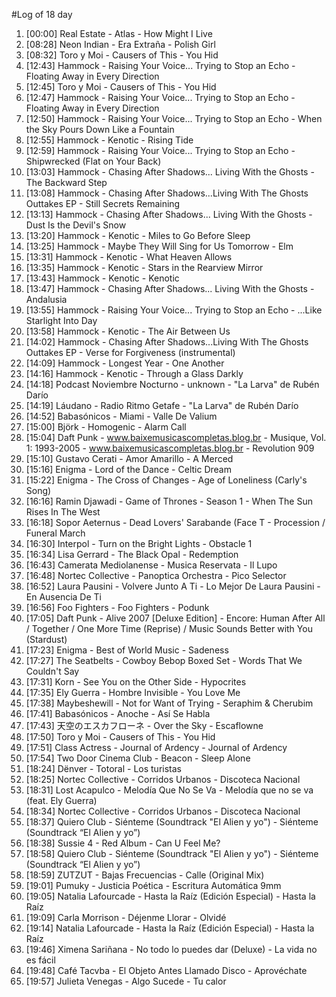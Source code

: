#Log of 18 day

1. [00:00] Real Estate - Atlas - How Might I Live
1. [08:28] Neon Indian - Era Extraña - Polish Girl
1. [08:32] Toro y Moi - Causers of This - You Hid
1. [12:43] Hammock - Raising Your Voice... Trying to Stop an Echo - Floating Away in Every Direction
1. [12:45] Toro y Moi - Causers of This - You Hid
1. [12:47] Hammock - Raising Your Voice... Trying to Stop an Echo - Floating Away in Every Direction
1. [12:50] Hammock - Raising Your Voice... Trying to Stop an Echo - When the Sky Pours Down Like a Fountain
1. [12:55] Hammock - Kenotic - Rising Tide
1. [12:59] Hammock - Raising Your Voice... Trying to Stop an Echo - Shipwrecked (Flat on Your Back)
1. [13:03] Hammock - Chasing After Shadows... Living With the Ghosts - The Backward Step
1. [13:08] Hammock - Chasing After Shadows...Living With The Ghosts Outtakes EP - Still Secrets Remaining
1. [13:13] Hammock - Chasing After Shadows... Living With the Ghosts - Dust Is the Devil's Snow
1. [13:20] Hammock - Kenotic - Miles to Go Before Sleep
1. [13:25] Hammock - Maybe They Will Sing for Us Tomorrow - Elm
1. [13:31] Hammock - Kenotic - What Heaven Allows
1. [13:35] Hammock - Kenotic - Stars in the Rearview Mirror
1. [13:43] Hammock - Kenotic - Kenotic
1. [13:47] Hammock - Chasing After Shadows... Living With the Ghosts - Andalusia
1. [13:55] Hammock - Raising Your Voice... Trying to Stop an Echo - ...Like Starlight Into Day
1. [13:58] Hammock - Kenotic - The Air Between Us
1. [14:02] Hammock - Chasing After Shadows...Living With The Ghosts Outtakes EP - Verse for Forgiveness (instrumental)
1. [14:09] Hammock - Longest Year - One Another
1. [14:16] Hammock - Kenotic - Through a Glass Darkly
1. [14:18] Podcast Noviembre Nocturno - unknown - "La Larva" de Rubén Darío
1. [14:19] Láudano - Radio Ritmo Getafe - "La Larva" de Rubén Darío
1. [14:52] Babasónicos - Miami - Valle De Valium
1. [15:00] Björk - Homogenic - Alarm Call
1. [15:04] Daft Punk - www.baixemusicascompletas.blog.br - Musique, Vol. 1: 1993-2005 - www.baixemusicascompletas.blog.br - Revolution 909
1. [15:10] Gustavo Cerati - Amor Amarillo - A Merced
1. [15:16] Enigma - Lord of the Dance - Celtic Dream
1. [15:22] Enigma - The Cross of Changes - Age of Loneliness (Carly's Song)
1. [16:16] Ramin Djawadi - Game of Thrones - Season 1 - When The Sun Rises In The West
1. [16:18] Sopor Aeternus - Dead Lovers' Sarabande (Face T - Procession / Funeral March
1. [16:30] Interpol - Turn on the Bright Lights - Obstacle 1
1. [16:34] Lisa Gerrard - The Black Opal - Redemption
1. [16:43] Camerata Mediolanense - Musica Reservata - Il Lupo
1. [16:48] Nortec Collective - Panoptica Orchestra - Pico Selector
1. [16:52] Laura Pausini - Volvere Junto A Ti - Lo Mejor De Laura Pausini - En Ausencia De Ti
1. [16:56] Foo Fighters - Foo Fighters - Podunk
1. [17:05] Daft Punk - Alive 2007 [Deluxe Edition] - Encore: Human After All / Together / One More Time (Reprise) / Music Sounds Better with You (Stardust)
1. [17:23] Enigma - Best of World Music - Sadeness
1. [17:27] The Seatbelts - Cowboy Bebop Boxed Set - Words That We Couldn't Say
1. [17:31] Korn - See You on the Other Side - Hypocrites
1. [17:35] Ely Guerra - Hombre Invisible - You Love Me
1. [17:38] Maybeshewill - Not for Want of Trying - Seraphim & Cherubim
1. [17:41] Babasónicos - Anoche - Así Se Habla
1. [17:43] 天空のエスカフローネ - Over the Sky - Escaflowne
1. [17:50] Toro y Moi - Causers of This - You Hid
1. [17:51] Class Actress - Journal of Ardency - Journal of Ardency
1. [17:54] Two Door Cinema Club - Beacon - Sleep Alone
1. [18:24] Dënver - Totoral - Los turistas
1. [18:25] Nortec Collective - Corridos Urbanos - Discoteca Nacional
1. [18:31] Lost Acapulco - Melodía Que No Se Va - Melodía que no se va (feat. Ely Guerra)
1. [18:34] Nortec Collective - Corridos Urbanos - Discoteca Nacional
1. [18:37] Quiero Club - Siénteme (Soundtrack "El Alien y yo") - Siénteme (Soundtrack “El Alien y yo”)
1. [18:38] Sussie 4 - Red Album - Can U Feel Me?
1. [18:58] Quiero Club - Siénteme (Soundtrack "El Alien y yo") - Siénteme (Soundtrack “El Alien y yo”)
1. [18:59] ZUTZUT - Bajas Frecuencias - Calle (Original Mix)
1. [19:01] Pumuky - Justicia Poética - Escritura Automática 9mm
1. [19:05] Natalia Lafourcade - Hasta la Raíz (Edición Especial) - Hasta la Raíz
1. [19:09] Carla Morrison - Déjenme Llorar - Olvidé
1. [19:14] Natalia Lafourcade - Hasta la Raíz (Edición Especial) - Hasta la Raíz
1. [19:46] Ximena Sariñana - No todo lo puedes dar (Deluxe) - La vida no es fácil
1. [19:48] Café Tacvba - El Objeto Antes Llamado Disco - Aprovéchate
1. [19:57] Julieta Venegas - Algo Sucede - Tu calor
